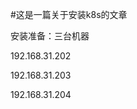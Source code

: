 #这是一篇关于安装k8s的文章

安装准备：三台机器

192.168.31.202

192.168.31.203

192.168.31.204

<!-- Gitalk 评论 start  

<!-- Link Gitalk 的支持文件  -->
<link rel="stylesheet" href="https://unpkg.com/gitalk/dist/gitalk.css">

<script src="https://unpkg.com/gitalk@latest/dist/gitalk.min.js"></script> 
<div id="gitalk-container"></div>     <script type="text/javascript">
    var gitalk = new Gitalk({
    
    // gitalk的主要参数
    	clientID: `d4c7adf1f0d1d0ff5a83`,
    	clientSecret: `3540d0cde0304ab4a0be37108de52c733ad7b95d`,
    	repo: `QuinnOps`,
    	owner: 'QuinnOps',
    	admin: ['QuinnOps'],
    	id: 'installk8s',
    
    });
    gitalk.render('gitalk-container');
</script> 
<!-- Gitalk end -->

